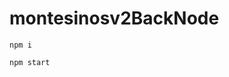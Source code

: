 # montesinosv2BackNode

<!-- Para instalar dependencias -->
    npm i

<!-- Para arrancarlo (habría que tener antes la BBDD MySql corriendo) -->
    npm start

<!-- Se levanta en localhost:3000 -->